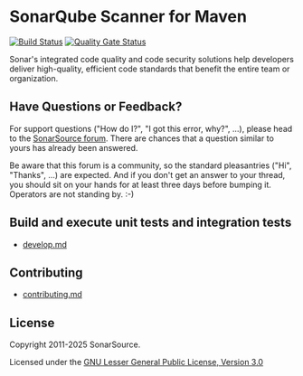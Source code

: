 # SonarQube Scanner for Maven

[![Build Status](https://github.com/SonarSource/sonar-scanner-maven/actions/workflows/build.yml/badge.svg?branch=master)](https://github.com/SonarSource/sonar-scanner-maven/actions/workflows/build.yml) [![Quality Gate Status](https://next.sonarqube.com/sonarqube/api/project_badges/measure?project=org.sonarsource.scanner.maven%3Asonar-scanner-maven&metric=alert_status)](https://next.sonarqube.com/sonarqube/dashboard?id=org.sonarsource.scanner.maven%3Asonar-scanner-maven)

Sonar's integrated code quality and code security solutions help developers deliver high-quality, efficient code standards that benefit the entire team or organization.

## Have Questions or Feedback?

For support questions ("How do I?", "I got this error, why?", ...), please head to the [SonarSource forum](https://community.sonarsource.com/c/help). There are chances that a question similar to yours has already been answered.

Be aware that this forum is a community, so the standard pleasantries ("Hi", "Thanks", ...) are expected. And if you don't get an answer to your thread, you should sit on your hands for at least three days before bumping it. Operators are not standing by. :-)

## Build and execute unit tests and integration tests

* [develop.md](develop.md)

## Contributing

* [contributing.md](contributing.md)

## License

Copyright 2011-2025 SonarSource.

Licensed under the [GNU Lesser General Public License, Version 3.0](http://www.gnu.org/licenses/lgpl.txt)
